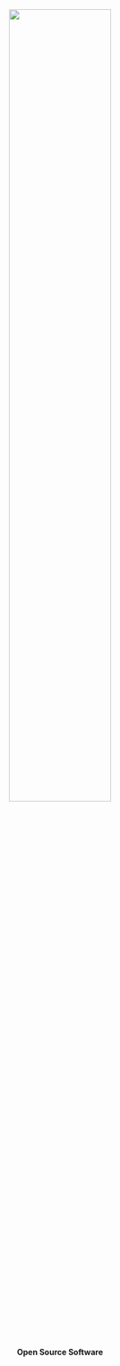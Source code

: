 <div align="center">

  <img width="60%" src="" alt="">
  <br><br>
  <p><strong>Open Source Software</strong></p>
  <!-- <a href="https://discord.gg/u9JESyGWvC"><img src="https://discord.com/api/guilds/944520003938582540/embed.png?style=banner2"></a> -->

</div>
